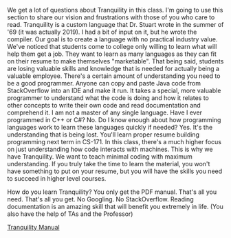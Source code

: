 
We get a lot of questions about Tranquility in this class. I'm going to
use this section to share our vision and frustrations with those of you
who care to read. Tranquility is a custom language that Dr. Stuart wrote
in the summer of '69 (it was actually 2019). I had a bit of input on it,
but he wrote the compiler. Our goal is to create a language with no
practical industry value. We've noticed that students come to college
only willing to learn what will help them get a job. They want to learn
as many languages as they can fit on their resume to make themselves
"marketable". That being said, students are losing valuable skills and
knowledge that is needed for actually being a valuable employee. There's
a certain amount of understanding you need to be a good programmer.
Anyone can copy and paste Java code from StackOverflow into an IDE and
make it run. It takes a special, more valuable programmer to understand
what the code is doing and how it relates to other concepts to write
their own code and read documentation and comprehend it. I am not a
master of any single language. Have I ever programmed in C++ or C\#? No.
Do I know enough about how programming languages work to learn these
languages quickly if needed? Yes. It's the understanding that is being
lost. You'll learn proper resume building programming next term in
CS-171. In this class, there's a much higher focus on just understanding
how code interacts with machines. This is why we have Tranquility. We
want to teach minimal coding with maximum understanding. If you truly
take the time to learn the material, you won't have something to put on
your resume, but you will have the skills you need to succeed in higher
level courses.

How do you learn Tranquility? You only get the PDF manual. That's all
you need. That's all you get. No Googling. No StackOverflow. Reading
documentation is an amazing skill that will benefit you extremely in
life. (You also have the help of TAs and the Professor)

[Tranquility Manual](https://www.cs.drexel.edu/~bls96/tranquility.pdf)


